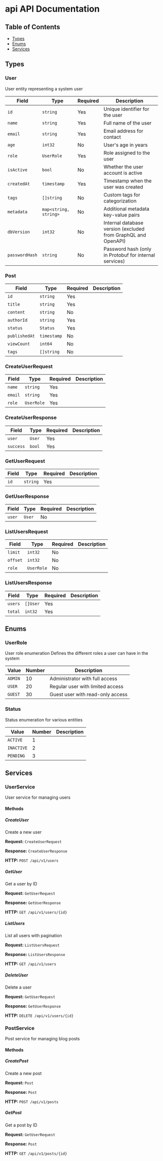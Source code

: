 # api API Documentation

## Table of Contents

- [Types](#types)
- [Enums](#enums)
- [Services](#services)

## Types

### User

User entity representing a system user

| Field | Type | Required | Description |
|-------|------|----------|-------------|
| `id` | `string` | Yes | Unique identifier for the user |
| `name` | `string` | Yes | Full name of the user |
| `email` | `string` | Yes | Email address for contact |
| `age` | `int32` | No | User's age in years |
| `role` | `UserRole` | Yes | Role assigned to the user |
| `isActive` | `bool` | No | Whether the user account is active |
| `createdAt` | `timestamp` | Yes | Timestamp when the user was created |
| `tags` | `[]string` | No | Custom tags for categorization |
| `metadata` | `map<string, string>` | No | Additional metadata key-value pairs |
| `dbVersion` | `int32` | No | Internal database version (excluded from GraphQL and OpenAPI) |
| `passwordHash` | `string` | No | Password hash (only in Protobuf for internal services) |


### Post

| Field | Type | Required | Description |
|-------|------|----------|-------------|
| `id` | `string` | Yes |  |
| `title` | `string` | Yes |  |
| `content` | `string` | No |  |
| `authorId` | `string` | Yes |  |
| `status` | `Status` | Yes |  |
| `publishedAt` | `timestamp` | No |  |
| `viewCount` | `int64` | No |  |
| `tags` | `[]string` | No |  |


### CreateUserRequest

| Field | Type | Required | Description |
|-------|------|----------|-------------|
| `name` | `string` | Yes |  |
| `email` | `string` | Yes |  |
| `role` | `UserRole` | Yes |  |


### CreateUserResponse

| Field | Type | Required | Description |
|-------|------|----------|-------------|
| `user` | `User` | Yes |  |
| `success` | `bool` | Yes |  |


### GetUserRequest

| Field | Type | Required | Description |
|-------|------|----------|-------------|
| `id` | `string` | Yes |  |


### GetUserResponse

| Field | Type | Required | Description |
|-------|------|----------|-------------|
| `user` | `User` | No |  |


### ListUsersRequest

| Field | Type | Required | Description |
|-------|------|----------|-------------|
| `limit` | `int32` | No |  |
| `offset` | `int32` | No |  |
| `role` | `UserRole` | No |  |


### ListUsersResponse

| Field | Type | Required | Description |
|-------|------|----------|-------------|
| `users` | `[]User` | Yes |  |
| `total` | `int32` | Yes |  |


## Enums

### UserRole

User role enumeration
Defines the different roles a user can have in the system

| Value | Number | Description |
|-------|--------|-------------|
| `ADMIN` | 10 | Administrator with full access |
| `USER` | 20 | Regular user with limited access |
| `GUEST` | 30 | Guest user with read-only access |


### Status

Status enumeration for various entities

| Value | Number | Description |
|-------|--------|-------------|
| `ACTIVE` | 1 |  |
| `INACTIVE` | 2 |  |
| `PENDING` | 3 |  |


## Services

### UserService

User service for managing users

#### Methods

##### CreateUser

Create a new user

**Request:** `CreateUserRequest`

**Response:** `CreateUserResponse`

**HTTP:** `POST /api/v1/users`

##### GetUser

Get a user by ID

**Request:** `GetUserRequest`

**Response:** `GetUserResponse`

**HTTP:** `GET /api/v1/users/{id}`

##### ListUsers

List all users with pagination

**Request:** `ListUsersRequest`

**Response:** `ListUsersResponse`

**HTTP:** `GET /api/v1/users`

##### DeleteUser

Delete a user

**Request:** `GetUserRequest`

**Response:** `GetUserResponse`

**HTTP:** `DELETE /api/v1/users/{id}`


### PostService

Post service for managing blog posts

#### Methods

##### CreatePost

Create a new post

**Request:** `Post`

**Response:** `Post`

**HTTP:** `POST /api/v1/posts`

##### GetPost

Get a post by ID

**Request:** `GetUserRequest`

**Response:** `Post`

**HTTP:** `GET /api/v1/posts/{id}`


